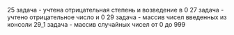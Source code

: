 25 задача - учтена отрицательная степень и возведение в 0
27 задача - учтено отрицательное число и 0
29 задача - массив чисел введенных из консоли
29_1 задача - массив случайных чисел от 0 до 999
